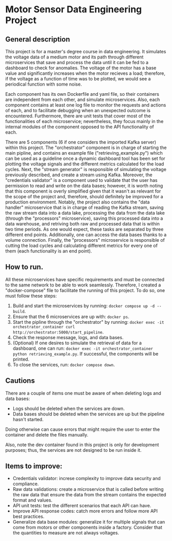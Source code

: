 # Motor Sensor Data Engineering Project

## General description

This project is for a master's degree course in data engineering. It simulates the voltage data of a medium motor and its path through different microservices that save and process the data until it can be fed to a dashboard to check for anomalies. The voltage of the motor has a base value and significantly increases when the motor recieves a load; therefore, if the voltage as a function of time was to be plotted, we would see a periodical function with some noise.

Each component has its own Dockerfile and yaml file, so their containers are independent from each other, and simulate microservices. Also, each component contains at least one log file to monitor the requests and actions of each, and to facilitate debugging when an unexpected outcome is encountered. Furthermore, there are unit tests that cover most of the functionalities of each microservice; nevertheless, they focus mainly in the internal modules of the component opposed to the API functionality of each.

There are 5 components (6 if one considers the imported Kafka server) within this project. The "orchestrator" component is in charge of starting the main pipline, and contains an example file ("retrieving_example.py") which can be used as a guideline once a dynamic dashboard tool has been set for plotting the voltage signals and the different metrics calculated for the load cycles. Next, the "stream generator" is responsible of simulating the voltage previously described, and create a stream using Kafka. Moreover, the "credentials validator" is a component used to validate that the user has permission to read and write on the data bases; however, it is worth noting that this component is overly simplified given that it wasn't as relevant for the scope of the project and, therefore, should definitely be improved for a production environment. Notably, the project also contains the "data handler" microservice that is in charge of reading the Kafka stream, saving the raw stream data into a data lake, processing the data from the data lake (through the "processors" microservice), saving this processed data into a data warehouse, and retriving both raw and processed data that is within two time periods. As one would expect, these tasks are separated by three different end points. Additionally, one can access the data bases thanks to a volume connection. Finally, the "processors" microservice is responsible of cutting the load cycles and calculating different metrics for every one of them (each functionality is an end point).

## How to run.

All these microservices have specific requirements and must be connected to the same network to be able to work seamlessly. Therefore, I created a "docker-compose" file to facilitate the running of this project. To do so, one must follow these steps:

1. Build and start the microservices by running: `docker compose up -d --build`.
2. Ensure that the 6 microservices are up with: `docker ps`.
3. Start the pipline through the "orchestrator" by running: `docker exec -it orchestrator_container curl http://orchestrator:5000/start_pipeline`.
4. Check the response message, logs, and data bases.
5. (Optional) If one desires to simulate the retrieval of data for a dashboard, one can run: `docker exec -it orchestrator_container python retrieving_example.py`. If successful, the components will be printed.
6. To close the services, run: `docker compose down`.

## Cautions

There are a couple of items one must be aware of when deleting logs and data bases:

- Logs should be deleted when the services are down.
- Data bases should be deleted when the services are up but the pipeline hasn't started.

Doing otherwise can cause errors that might require the user to enter the container and delete the files manually.

Also, note the dev container found in this project is only for development purposes; thus, the services are not designed to be run inside it.

## Items to improve:

- Credentials validator: increse complexity to improve data security and compliance.
- Raw data validations: create a microservice that is called before writing the raw data that ensure the data from the stream contains the expected format and values.
- API unit tests: test the different scenarios that each API can have.
- Improve API response codes: catch more errors and follow more API best practices.
- Generalize data base modules: generalize it for multiple signals that can come from motors or other components inside a factory. Consider that the quantities to measure are not always voltages.
